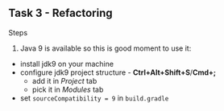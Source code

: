 ## Task 3 - Refactoring



Steps
1. Java 9 is available so this is good moment to use it:
  * install jdk9 on your machine
  * configure jdk9 project structure - **Ctrl+Alt+Shift+S**/**Cmd+;**
    * add it in *Project* tab
    * pick it in *Modules* tab
  * set `sourceCompatibility = 9` in `build.gradle`
